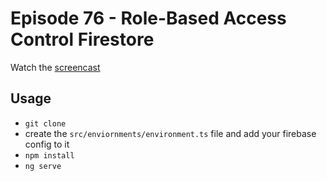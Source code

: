 # Episode 76 - Role-Based Access Control Firestore

Watch the [screencast](https://angularfirebase.com/lessons/role-based-authorization-with-firestore-nosql-and-angular-5)

## Usage

- `git clone`
- create the `src/enviornments/environment.ts` file and add your firebase config to it
- `npm install`
- `ng serve`
